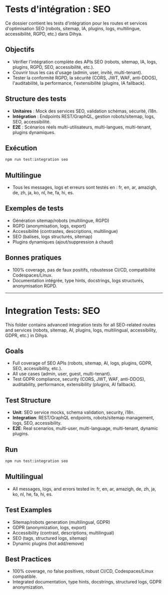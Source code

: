# Tests d'intégration : SEO

Ce dossier contient les tests d'intégration pour les routes et services d'optimisation SEO (robots, sitemap, IA, plugins, logs, multilingue, accessibilité, RGPD, etc.) dans Dihya.

## Objectifs
- Vérifier l'intégration complète des APIs SEO (robots, sitemap, IA, logs, plugins, RGPD, SEO, accessibilité, etc.).
- Couvrir tous les cas d'usage (admin, user, invité, multi-tenant).
- Tester la conformité RGPD, la sécurité (CORS, JWT, WAF, anti-DDOS), l'auditabilité, la performance, l'extensibilité (plugins, IA fallback).

## Structure des tests
- **Unitaires** : Mock des services SEO, validation schémas, sécurité, i18n.
- **Intégration** : Endpoints REST/GraphQL, gestion robots/sitemap, logs, SEO, accessibilité.
- **E2E** : Scénarios réels multi-utilisateurs, multi-langues, multi-tenant, plugins dynamiques.

## Exécution
```bash
npm run test:integration seo
```

## Multilingue
- Tous les messages, logs et erreurs sont testés en : fr, en, ar, amazigh, de, zh, ja, ko, nl, he, fa, hi, es.

## Exemples de tests
- Génération sitemap/robots (multilingue, RGPD)
- RGPD (anonymisation, logs, export)
- Accessibilité (contrastes, descriptions, multilingue)
- SEO (balises, logs structurés, sitemap)
- Plugins dynamiques (ajout/suppression à chaud)

## Bonnes pratiques
- 100% coverage, pas de faux positifs, robustesse CI/CD, compatibilité Codespaces/Linux.
- Documentation intégrée, type hints, docstrings, logs structurés, anonymisation RGPD.

---

# Integration Tests: SEO

This folder contains advanced integration tests for all SEO-related routes and services (robots, sitemap, AI, plugins, logs, multilingual, accessibility, GDPR, etc.) in Dihya.

## Goals
- Full coverage of SEO APIs (robots, sitemap, AI, logs, plugins, GDPR, SEO, accessibility, etc.).
- All use cases (admin, user, guest, multi-tenant).
- Test GDPR compliance, security (CORS, JWT, WAF, anti-DDOS), auditability, performance, extensibility (plugins, AI fallback).

## Test Structure
- **Unit**: SEO service mocks, schema validation, security, i18n.
- **Integration**: REST/GraphQL endpoints, robots/sitemap management, logs, SEO, accessibility.
- **E2E**: Real scenarios, multi-user, multi-language, multi-tenant, dynamic plugins.

## Run
```bash
npm run test:integration seo
```

## Multilingual
- All messages, logs, and errors tested in: fr, en, ar, amazigh, de, zh, ja, ko, nl, he, fa, hi, es.

## Test Examples
- Sitemap/robots generation (multilingual, GDPR)
- GDPR (anonymization, logs, export)
- Accessibility (contrast, descriptions, multilingual)
- SEO (tags, structured logs, sitemap)
- Dynamic plugins (hot add/remove)

## Best Practices
- 100% coverage, no false positives, robust CI/CD, Codespaces/Linux compatible.
- Integrated documentation, type hints, docstrings, structured logs, GDPR anonymization.
